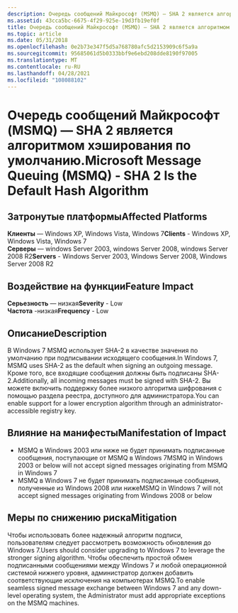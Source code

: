 ```yaml
---
description: Очередь сообщений Майкрософт (MSMQ) — SHA 2 является алгоритмом хэширования по умолчанию.
ms.assetid: 43cca5bc-6675-4f29-925e-19d3fb19ef0f
title: Очередь сообщений Майкрософт (MSMQ) — SHA 2 является алгоритмом хэширования по умолчанию.
ms.topic: article
ms.date: 05/31/2018
ms.openlocfilehash: 0e2b73e347f5d5a768780afc5d2153909c6f5a9a
ms.sourcegitcommit: 95685061d5b0333bbf9e6ebd208dde8190f97005
ms.translationtype: MT
ms.contentlocale: ru-RU
ms.lasthandoff: 04/28/2021
ms.locfileid: "108088102"
---
```

# <a name="microsoft-message-queuing-msmq---sha-2-is-the-default-hash-algorithm"></a><span data-ttu-id="cebf9-103">Очередь сообщений Майкрософт (MSMQ) — SHA 2 является алгоритмом хэширования по умолчанию.</span><span class="sxs-lookup"><span data-stu-id="cebf9-103">Microsoft Message Queuing (MSMQ) - SHA 2 Is the Default Hash Algorithm</span></span>

## <a name="affected-platforms"></a><span data-ttu-id="cebf9-104">Затронутые платформы</span><span class="sxs-lookup"><span data-stu-id="cebf9-104">Affected Platforms</span></span>

 <span data-ttu-id="cebf9-105">**Клиенты** — Windows XP, Windows Vista, Windows 7</span><span class="sxs-lookup"><span data-stu-id="cebf9-105">**Clients** - Windows XP, Windows Vista, Windows 7</span></span>  
<span data-ttu-id="cebf9-106">**Серверы** — windows Server 2003, windows Server 2008, windows Server 2008 R2</span><span class="sxs-lookup"><span data-stu-id="cebf9-106">**Servers** - Windows Server 2003, Windows Server 2008, Windows Server 2008 R2</span></span>  










## <a name="feature-impact"></a><span data-ttu-id="cebf9-107">Воздействие на функции</span><span class="sxs-lookup"><span data-stu-id="cebf9-107">Feature Impact</span></span>

 <span data-ttu-id="cebf9-108">**Серьезность** — низкая</span><span class="sxs-lookup"><span data-stu-id="cebf9-108">**Severity** - Low</span></span>  
<span data-ttu-id="cebf9-109">**Частота** -низкая</span><span class="sxs-lookup"><span data-stu-id="cebf9-109">**Frequency** - Low</span></span>  





## <a name="description"></a><span data-ttu-id="cebf9-110">Описание</span><span class="sxs-lookup"><span data-stu-id="cebf9-110">Description</span></span>

<span data-ttu-id="cebf9-111">В Windows 7 MSMQ использует SHA-2 в качестве значения по умолчанию при подписывании исходящего сообщения.</span><span class="sxs-lookup"><span data-stu-id="cebf9-111">In Windows 7, MSMQ uses SHA-2 as the default when signing an outgoing message.</span></span> <span data-ttu-id="cebf9-112">Кроме того, все входящие сообщения должны быть подписаны SHA-2.</span><span class="sxs-lookup"><span data-stu-id="cebf9-112">Additionally, all incoming messages must be signed with SHA-2.</span></span> <span data-ttu-id="cebf9-113">Вы можете включить поддержку более низкого алгоритма шифрования с помощью раздела реестра, доступного для администратора.</span><span class="sxs-lookup"><span data-stu-id="cebf9-113">You can enable support for a lower encryption algorithm through an administrator-accessible registry key.</span></span>

## <a name="manifestation-of-impact"></a><span data-ttu-id="cebf9-114">Влияние на манифесты</span><span class="sxs-lookup"><span data-stu-id="cebf9-114">Manifestation of Impact</span></span>

-   <span data-ttu-id="cebf9-115">MSMQ в Windows 2003 или ниже не будет принимать подписанные сообщения, поступающие от MSMQ в Windows 7</span><span class="sxs-lookup"><span data-stu-id="cebf9-115">MSMQ in Windows 2003 or below will not accept signed messages originating from MSMQ in Windows 7</span></span>
-   <span data-ttu-id="cebf9-116">MSMQ в Windows 7 не будет принимать подписанные сообщения, полученные из Windows 2008 или ниже</span><span class="sxs-lookup"><span data-stu-id="cebf9-116">MSMQ in Windows 7 will not accept signed messages originating from Windows 2008 or below</span></span>

## <a name="mitigation"></a><span data-ttu-id="cebf9-117">Меры по снижению риска</span><span class="sxs-lookup"><span data-stu-id="cebf9-117">Mitigation</span></span>

<span data-ttu-id="cebf9-118">Чтобы использовать более надежный алгоритм подписи, пользователям следует рассмотреть возможность обновления до Windows 7.</span><span class="sxs-lookup"><span data-stu-id="cebf9-118">Users should consider upgrading to Windows 7 to leverage the stronger signing algorithm.</span></span> <span data-ttu-id="cebf9-119">Чтобы обеспечить простой обмен подписанными сообщениями между Windows 7 и любой операционной системой нижнего уровня, администратор должен добавить соответствующие исключения на компьютерах MSMQ.</span><span class="sxs-lookup"><span data-stu-id="cebf9-119">To enable seamless signed message exchange between Windows 7 and any down-level operating system, the Administrator must add appropriate exceptions on the MSMQ machines.</span></span>

 

 



